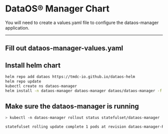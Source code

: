 # DataOS® Manager Chart

You will need to create a values.yaml file to configure the dataos-manager application.

---

## Fill out dataos-manager-values.yaml


## Install helm chart

```sh
helm repo add dataos https://tmdc-io.github.io/dataos-helm
helm repo update
kubectl create ns dataos-manager
helm install -n dataos-manager dataos-manager dataos/dataos-manager -f dataos-manager-values.yaml
```

## Make sure the dataos-manager is running

```sh
> kubectl -n dataos-manager rollout status statefulset/dataos-manager

statefulset rolling update complete 1 pods at revision dataos-manager-REV...

```

